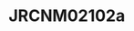 <a name="material" />

# JRCNM02102a
<script type="application/ld+json">
  {
    "@context": "https://schema.org/",
    "@type": "ChemicalSubstance",
    "http://purl.org/dc/terms/conformsTo":
      {
        "@type": "CreativeWork",
        "@id": "https://bioschemas.org/profiles/ChemicalSubstance/0.4-RELEASE/"
      },
    "@id": "https://egonw.github.io/nanowiki/nanowiki389.html#material",
    "name": "JRCNM02102a",
    "sameAs: "http://127.0.0.1/mediawiki/index.php/Special:URIResolver/JRCNM02102a"
  }
</script>

